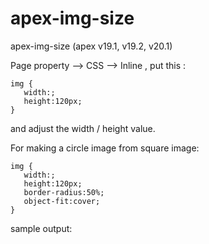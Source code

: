 # apex-img-size
apex-img-size (apex v19.1, v19.2, v20.1)

Page property --> CSS --> Inline , put this :
```
img {
   width:;
   height:120px;
}
```
and adjust the width / height value.

For making a circle image from square image:
```
img {
   width:;
   height:120px;
   border-radius:50%;
   object-fit:cover;
}
```
sample output:

